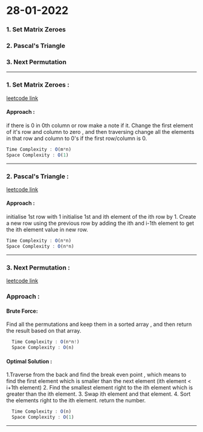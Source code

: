 #  28-01-2022

### 1. Set Matrix Zeroes 
### 2. Pascal's Triangle
### 3. Next Permutation

-----
### 1. Set Matrix Zeroes :   
   [leetcode link](https://leetcode.com/problems/set-matrix-zeroes/)
   #### Approach :
   if there is 0 in 0th column or row make a note if it.
   Change the first element of it's row and column to zero , and then traversing change all the elements in that row and column to 0's if the first row/column is 0. 
   ```js
   Time Complexity : O(m*n)
   Space Complexity : O(1)
   ````
----
### 2. Pascal's Triangle :
   [leetcode link](https://leetcode.com/problems/pascals-triangle/)
   #### Approach :
   initialise 1st row with 1
   initialise 1st and ith element of the ith row by 1.
   Create a new row using the previous row by adding the ith and i-1th element to get the ith element value in new row.
   ```js
   Time Complexity : O(n*n)
   Space Complexity : O(n*n)
   ````
-----
### 3. Next Permutation :
 [leetcode link](https://leetcode.com/problems/next-permutation/)
 ### Approach :
 #### Brute Force:
 Find all the permutations and keep them in a sorted array , and then return the result based on that array.
 ```js
   Time Complexity : O(n*n!)
   Space Complexity : O(n)
  ````
 #### Optimal Solution :
 1.Traverse from the back and find the break even point , which means to find the first element which is smaller than the next element (ith element < i+1th element)
 2. Find the smallest element right to the ith element which is greater than the ith element.
 3. Swap ith element and that element.
 4. Sort the elements right to the ith element.
 return the number.
 ```js
   Time Complexity : O(n)
   Space Complexity : O(1)
  ````
 ----
